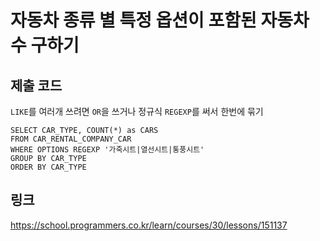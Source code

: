 # 자동차 종류 별 특정 옵션이 포함된 자동차 수 구하기

## 제출 코드
`LIKE`를 여러개 쓰려면 `OR`을 쓰거나 정규식 `REGEXP`를 써서 한번에 묶기

```mysql
SELECT CAR_TYPE, COUNT(*) as CARS
FROM CAR_RENTAL_COMPANY_CAR
WHERE OPTIONS REGEXP '가죽시트|열선시트|통풍시트'
GROUP BY CAR_TYPE
ORDER BY CAR_TYPE
```


## 링크
https://school.programmers.co.kr/learn/courses/30/lessons/151137
